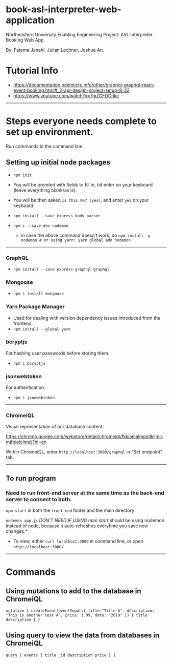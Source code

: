 # book-asl-interpreter-web-application
Northeastern University Enabling Engineering Project: ASL Interpreter Booking Web App

By: Fatema Janahi, Julian Lechner, Joshua An.

# Tutorial Info
* https://documentation.peelmicro.info/other/graphql-graphql-react-event-booking.html#_2-api-design-project-setup-8-32
* https://www.youtube.com/watch?v=7giZGFDGnkc

---
# Steps everyone needs complete to set up environment.
Run commands in the command line:

## Setting up initial node packages
* `npm init`
* You will be promted with fields to fill in, hit enter on your keyboard (leave everything blank/as is).

* You will be then asked `Is this OK? (yes)`, and enter `yes` on your keyboard.

* `npm install --save express body-parser`
* `npm i --save-dev nodemon`
  * in case the above command doesn't work, do `npm install -g nodemon # or using yarn: yarn global add nodemon`
---

### GraphQL
* `npm install --save express-graphql graphql`

### Mongoose
* `npm i install mongoose`

### Yarn Package Manager
* Used for dealing with version dependency issues introduced from the frontend.
* `npm install --global yarn`

### bcryptjs
For hashing user passwords before storing them.
* `npm i bcryptjs`

### jsonwebtoken
For authentication.
* `npm i jsonwebtoken`
---
### ChromeiQL
Visual representation of our database content.

https://chrome.google.com/webstore/detail/chromeiql/fkkiamalmpiidkljmicmjfbieiclmeij?hl=en

Within ChromeiQL, enter `http://localhost:3000/graphql` in "Set endpoint" tab.

---
## To run program

### Need to run front-end server at the same time as the back-end server to connect to both.

`npm start` in both the `front-end` folder and the main directory

`nodemon app.js` *DON'T NEED IF USING npm start* should be using nodemon instead of node, because it auto-refreshes everytime you save new changes.*

* To view, either `curl localhost:3000` in command line, or open `http://localhost:3000/`

---
# Commands
## Using mutations to add to the database in ChromeiQL

`mutation {
  createEvent(eventInput:{
    title:"Title A",
    description: "This is another test A",
    price: 1.99,
    date: "2019"
  })
  {
    title
    description
  }
}`


## Using query to view the data from databases in ChromeiQL
`
query {
  events {
    title
    _id
    description
    price
  }
}
`



